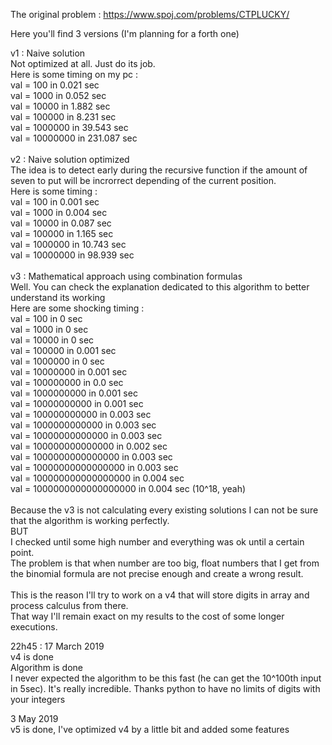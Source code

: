 The original problem : https://www.spoj.com/problems/CTPLUCKY/

Here you'll find 3 versions (I'm planning for a forth one)

v1 : Naive solution \
Not optimized at all. Just do its job. \
Here is some timing on my pc : \
val = 100 in 0.021 sec \
val = 1000 in 0.052 sec \
val = 10000 in 1.882 sec \
val = 100000 in 8.231 sec \
val = 1000000 in 39.543 sec \
val = 10000000 in 231.087 sec \
 \
v2 : Naive solution optimized \
The idea is to detect early during the recursive function if the amount of seven to put will be incrorrect depending of the current position. \
Here is some timing : \
val = 100 in 0.001 sec \
val = 1000 in 0.004 sec \
val = 10000 in 0.087 sec \
val = 100000 in 1.165 sec \
val = 1000000 in 10.743 sec \
val = 10000000 in 98.939 sec \
 \
v3 : Mathematical approach using combination formulas \
Well. You can check the explanation dedicated to this algorithm to better understand its working \
Here are some shocking timing : \
val = 100 in 0 sec \
val = 1000 in 0 sec \
val = 10000 in 0 sec \
val = 100000 in 0.001 sec \
val = 1000000 in 0 sec \
val = 10000000 in 0.001 sec \
val = 100000000 in 0.0 sec \
val = 1000000000 in 0.001 sec \
val = 10000000000 in 0.001 sec \
val = 100000000000 in 0.003 sec \
val = 1000000000000 in 0.003 sec \
val = 10000000000000 in 0.003 sec \
val = 100000000000000 in 0.002 sec \
val = 1000000000000000 in 0.003 sec \
val = 10000000000000000 in 0.003 sec \
val = 100000000000000000 in 0.004 sec \
val = 1000000000000000000 in 0.004 sec (10^18, yeah) \
 \
Because the v3 is not calculating every existing solutions I can not be sure that the algorithm is working perfectly. \
BUT \
I checked until some high number and everything was ok until a certain point. \
The problem is that when number are too big, float numbers that I get from the binomial formula are not precise enough and create a wrong result. \
 \
This is the reason I'll try to work on a v4 that will store digits in array and process calculus from there. \
That way I'll remain exact on my results to the cost of some longer executions.

22h45 : 17 March 2019 \
v4 is done \
Algorithm is done \
I never expected the algorithm to be this fast (he can get the 10^100th input in 5sec). It's really incredible. Thanks python to have no limits of digits with your integers

3 May 2019 \
v5 is done, I've optimized v4 by a little bit and added some features
